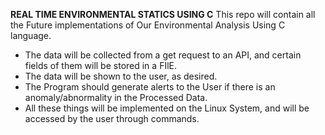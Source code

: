 <Strong>REAL TIME ENVIRONMENTAL STATICS USING C</Strong>
This repo will contain all the Future implementations of Our Environmental Analysis Using C language. 
- The data will be collected from a get request to an API, and certain fields of them will be stored in a FIlE.
- The data will be shown to the user, as desired.
- The Program should generate alerts to the User if there is an anomaly/abnormality in the Processed Data.
- All these things will be implemented on the Linux System, and will be accessed by the user through commands.
